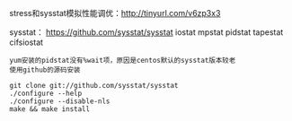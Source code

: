 stress和sysstat模拟性能调优：http://tinyurl.com/v6zp3x3

sysstat：
	https://github.com/sysstat/sysstat
	iostat mpstat pidstat tapestat cifsiostat
	
	yum安装的pidstat没有%wait项，原因是centos默认的sysstat版本较老
	使用github的源码安装

	git clone git://github.com/sysstat/sysstat
	./configure --help
	./configure --disable-nls
	make && make install
